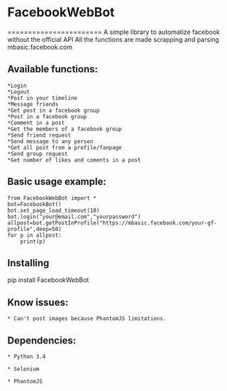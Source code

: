# FacebookWebBot
=======================
A simple library to automatize facebook without the official API
All the functions are made scrapping and parsing mbasic.facebook.com

## Available functions:

    *Login
    *Logout
	*Post in your timeline
	*Message friends
	*Get post in a facebook group
	*Post in a facebook group
	*Comment in a post
	*Get the members of a facebook group
	*Send friend request
	*Send message to any person
	*Get all post from a profile/fanpage
	*Send group request
	*Get number of likes and coments in a post
	
    
## Basic usage example:

```
from FacebookWebBot import *
bot=FacebookBot()
bot.set_page_load_timeout(10)
bot.login("your@email.com","yourpassword")
allpost=bot.getPostInProfile("https://mbasic.facebook.com/your-gf-profile",deep=50)
for p in allpost:
	print(p)
```
## Installing
pip install FacebookWebBot
## Know issues:

    * Can't post images because PhantomJS limitations.

## Dependencies:

    * Python 3.4

    * Selenium

    * PhantomJS
